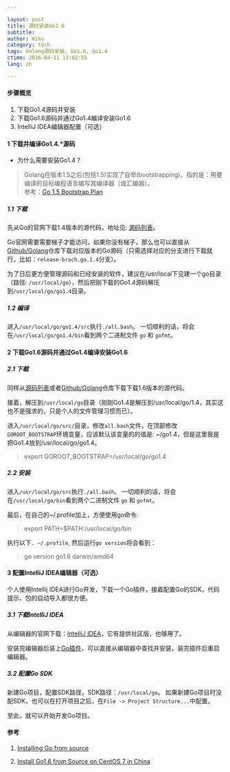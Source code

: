 ```yaml
---

layout: post  
title: 源码安装Go1 6  
subtitle:   
author: Hiko  
category: tech
tags: Golang源码安装, Go1.6, Go1.4  
ctime: 2016-04-11 13:02:55  
lang: zh  

---
```


#### 步骤概览

1. 下载Go1.4源码并安装
2. 下载Go1.6源码并通过Go1.4编译安装Go1.6
3. IntelliJ IDEA编辑器配置（可选）

#### 1 下载并编译Go1.4.*源码

 - 为什么需要安装Go1.4？

> Golang在版本1.5之后(包括1.5)实现了自举(bootstrapping)，指的是：用要编译的目标编程语言编写其编译器（或汇编器）。  
参考：[Go 1.5 Bootstrap Plan](https://docs.google.com/document/d/1OaatvGhEAq7VseQ9kkavxKNAfepWy2yhPUBs96FGV28/edit)

##### 1.1 下载

先从Go的官网下载1.4版本的源代码，地址见: [源码列表](https://golang.org/dl/)。  

Go官网需要需要梯子才能访问，如果你没有梯子，那么也可以直接从[Github/Golang](https://github.com/golang/go)仓库下载对应版本的Go源码（只需选择对应的分支进行下载就行，比如：`release-brach.go.1.4`分支）。

为了日后更方便管理源码和已经安装的软件，建议在/usr/local下见建一个go目录（路径: `/usr/local/go`），然后把刚下载的Go1.4源码解压到`/usr/local/go/go1.4`目录。


##### 1.2 编译

进入`/usr/local/go/go1.4/src`执行`./all.bash`。
一切顺利的话，将会在`/usr/local/go/go1.4/bin`看到两个二进制文件 `go` 和 `gofmt`。

#### 2 下载Go1.6源码并通过Go1.4编译安装Go1.6

##### 2.1 下载

同样从[源码列表](https://golang.org/dl/)或者[Github/Golang](https://github.com/golang/go)仓库下载下载1.6版本的源代码。

接着，解压到`/usr/local/go`目录（刚刚Go1.4是解压到/usr/local/go/1.4，其实这也不是强求的，只是个人的文件管理习惯而已）。

进入`/usr/local/go/src/`目录，修改`all.bash`文件，在顶部修改`GOROOT_BOOTSTRAP`环境变量，应该默认该变量的的值是: ~/go1.4，但是这里我是把Go1.4放到/usr/local/go/go1.4。 

> export GOROOT_BOOTSTRAP=/usr/local/go/go1.4

##### 2.2 安装

进入`/usr/local/go/src`执行`./all.bash`。
一切顺利的话，将会在`/usr/local/go/bin`看到两个二进制文件 `go` 和 `gofmt`。

最后，在自己的~/.profile加上，方便使用go命令:  

> export PATH=$PATH:/usr/local/go/bin

执行以下`. ~/.profile`, 然后运行`go version`将会看到：

> go version go1.6 darwin/amd64

#### 3 配置IntelliJ IDEA编辑器（可选）

个人使用Intellij IDEA进行Go开发，下载一个Go插件，接着配置Go的SDK，代码提示、包的自动导入都很方便。

##### 3.1 下载IntelliJ IDEA

从编辑器的官网下载：[IntelliJ IDEA](https://www.jetbrains.com/idea/#chooseYourEdition)，它有提供社区版，也够用了。

安装完编辑器后装上[Go插件](https://github.com/go-lang-plugin-org)，可以直接从编辑器中查找并安装，装完插件后重启编辑器。

##### 3.2 配置Go SDK

新建Go项目，配置SDK路径，SDK路径：`/usr/local/go`。
如果新建Go项目时没配SDK，也可以在打开项目之后，在`File -> Project Structure...`中配置。

至此，就可以开始开发Go项目。


#### 参考

1. [Installing Go from source](https://golang.org/doc/install/source)

2. [Install Go1.6 from Source on CentOS 7 in China](https://github.com/northbright/Notes/blob/master/Golang/china/install-go1.6-from-source-on-centos7-in-china.md)
